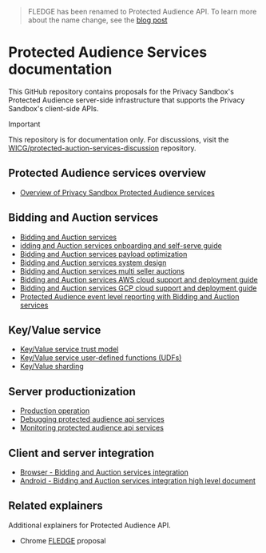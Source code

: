 > FLEDGE has been renamed to Protected Audience API. To learn more about the name change, see the [blog post](https://privacysandbox.com/intl/en_us/news/protected-audience-api-our-new-name-for-fledge)

# Protected Audience Services documentation

This GitHub repository contains proposals for the Privacy Sandbox's
Protected Audience server-side infrastructure that supports the Privacy
Sandbox's client-side APIs.

> [!IMPORTANT]
> This repository is for documentation only. For discussions, visit the [WICG/protected-auction-services-discussion](https://github.com/WICG/protected-auction-services-discussion) repository.

## Protected Audience services overview

* [Overview of Privacy Sandbox Protected Audience services](trusted_services_overview.md)

## Bidding and Auction services

* [Bidding and Auction services](bidding_auction_services_api.md)
* [idding and Auction services onboarding and self-serve guide](bidding_auction_services_onboarding_self_serve_guide.md)
* [Bidding and Auction services payload optimization](https://github.com/privacysandbox/fledge-docs/blob/main/bidding-auction-services-payload-optimization.md)
* [Bidding and Auction services system design](bidding_auction_services_system_design.md)
* [Bidding and Auction services multi seller auctions](https://github.com/privacysandbox/fledge-docs/blob/main/bidding_auction_services_multi_seller_auctions.md)
* [Bidding and Auction services AWS cloud support and deployment guide](bidding_auction_services_aws_guide.md)
* [Bidding and Auction services GCP cloud support and deployment guide](bidding_auction_services_gcp_guide.md)
* [Protected Audience event level reporting with Bidding and Auction services](bidding_auction_event_level_reporting.md)

## Key/Value service

* [Key/Value service trust model](key_value_service_trust_model.md)
* [Key/Value service user-defined functions (UDFs)](key_value_user_defined_functions.md)
* [Key/Value sharding](key_value_sharding.md)

## Server productionization

* [Production operation](production_operation.md)
* [Debugging protected audience api services](debugging_protected_audience_api_services.md)
* [Monitoring protected audience api services](monitoring_protected_audience_api_services.md)

## Client and server integration

* [Browser - Bidding and Auction services integration](https://github.com/WICG/turtledove/blob/main/FLEDGE_browser_bidding_and_auction_API.md)
* [Android - Bidding and Auction services integration high level document](https://developer.android.com/design-for-safety/privacy-sandbox/protected-audience-bidding-and-auction-services)

## Related explainers

Additional explainers for Protected Audience API.

* Chrome [FLEDGE](https://github.com/WICG/turtledove/blob/main/FLEDGE.md) proposal

